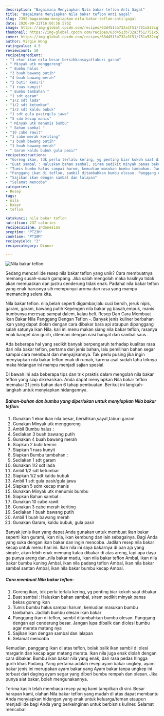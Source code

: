 ```yaml
---
description: "Bagaimana Menyiapkan Nila bakar teflon Anti Gagal"
title: "Bagaimana Menyiapkan Nila bakar teflon Anti Gagal"
slug: 2392-bagaimana-menyiapkan-nila-bakar-teflon-anti-gagal
date: 2020-09-22T16:00:56.575Z
image: https://img-global.cpcdn.com/recipes/63d4513b732a3f51/751x532cq70/nila-bakar-teflon-foto-resep-utama.jpg
thumbnail: https://img-global.cpcdn.com/recipes/63d4513b732a3f51/751x532cq70/nila-bakar-teflon-foto-resep-utama.jpg
cover: https://img-global.cpcdn.com/recipes/63d4513b732a3f51/751x532cq70/nila-bakar-teflon-foto-resep-utama.jpg
author: Virgie Wong
ratingvalue: 4.5
reviewcount: 10
recipeingredient:
- "1 ekor ikan nila besar bersihkansayattaburi garam"
- " Minyak utk menggoreng"
- " Bumbu halus "
- "3 buah bawang putih"
- "4 buah bawang merah"
- "2 butir kemiri"
- "1 ruas kunyit"
- " Bumbu tambahan "
- "1 sdt garam"
- "1/2 sdt lada"
- "1/2 sdt ketumbar"
- "1/2 sdt kaldu bubuk"
- "1 sdt gula pasirgula jawa"
- "5 sdm kecap manis"
- " Minyak utk menumis bumbu"
- " Bahan sambal "
- "10 cabe rawit"
- "3 cabe merah keriting"
- "1 buah bawang putih"
- "1 buah bawang merah"
- " Garam kaldu bubuk gula pasir"
recipeinstructions:
- "Goreng ikan, tdk perlu terlalu kering, yg penting biar kokoh saat dibakar"
- "Buat sambal : Haluskan bahan sambal, siram sedikit minyak panas bekas goreng ikan"
- "Tumis bumbu halus sampai harum, kemudian masukan bumbu tambahan. Jadilah bumbu olesan ikan bakar"
- "Panggang ikan di teflon, sambil ditambahkan bumbu olesan. Panggang dengan api cenderung besar. Jangan lupa dibalik dan diolesi bumbu agar merata matang nya"
- "Sajikan ikan dengan sambal dan lalapan"
- "Selamat mencoba"
categories:
- Resep
tags:
- nila
- bakar
- teflon

katakunci: nila bakar teflon 
nutrition: 237 calories
recipecuisine: Indonesian
preptime: "PT23M"
cooktime: "PT38M"
recipeyield: "2"
recipecategory: Dinner

---
```



![Nila bakar teflon](https://img-global.cpcdn.com/recipes/63d4513b732a3f51/751x532cq70/nila-bakar-teflon-foto-resep-utama.jpg)

Sedang mencari ide resep nila bakar teflon yang unik? Cara membuatnya memang susah-susah gampang. Jika salah mengolah maka hasilnya tidak akan memuaskan dan justru cenderung tidak enak. Padahal nila bakar teflon yang enak harusnya sih mempunyai aroma dan rasa yang mampu memancing selera kita.

Nila bakar teflon. nila,belah seperti digambar,lalu cuci bersih, jeruk nipis, garam, garam, bawang putih Kepengen nila bakar yg basah,empuk, manis bumbunya meresap sampai dalem, kalau beli. Resep Dan Cara Membuat Ikan Bakar Nila Panggang Dengan Teflon -. Banyak jenis kuliner berbahan ikan yang dapat diolah dengan cara dibakar bara api ataupun dipanggang salah satunya ikan Nila. kali ini menu makan siang nila bakar teflon, rasanya enak banget dan gurih, ditemani dengan nasi hangat dan sambal saus .

Ada beberapa hal yang sedikit banyak berpengaruh terhadap kualitas rasa dari nila bakar teflon, pertama dari jenis bahan, lalu pemilihan bahan segar sampai cara membuat dan menyajikannya. Tak perlu pusing jika ingin menyiapkan nila bakar teflon enak di rumah, karena asal sudah tahu triknya maka hidangan ini mampu menjadi sajian spesial.


Di bawah ini ada beberapa tips dan trik praktis dalam mengolah nila bakar teflon yang siap dikreasikan. Anda dapat menyiapkan Nila bakar teflon memakai 21 jenis bahan dan 6 tahap pembuatan. Berikut ini langkah-langkah untuk menyiapkan hidangannya.

<!--inarticleads1-->

##### Bahan-bahan dan bumbu yang diperlukan untuk menyiapkan Nila bakar teflon:

1. Gunakan 1 ekor ikan nila besar, bersihkan,sayat,taburi garam
1. Gunakan  Minyak utk menggoreng
1. Ambil  Bumbu halus :
1. Sediakan 3 buah bawang putih
1. Gunakan 4 buah bawang merah
1. Siapkan 2 butir kemiri
1. Siapkan 1 ruas kunyit
1. Siapkan  Bumbu tambahan :
1. Sediakan 1 sdt garam
1. Gunakan 1/2 sdt lada
1. Ambil 1/2 sdt ketumbar
1. Siapkan 1/2 sdt kaldu bubuk
1. Ambil 1 sdt gula pasir/gula jawa
1. Siapkan 5 sdm kecap manis
1. Gunakan  Minyak utk menumis bumbu
1. Siapkan  Bahan sambal :
1. Gunakan 10 cabe rawit
1. Gunakan 3 cabe merah keriting
1. Sediakan 1 buah bawang putih
1. Ambil 1 buah bawang merah
1. Gunakan  Garam, kaldu bubuk, gula pasir


Banyak jenis ikan yang dapat Anda gunakan untuk membuat ikan bakar seperti ikan gurami, ikan nila, ikan kembung dan lain sebagainya. Bagi Anda yang suka dengan ikan bakar dan ingin mencoba. Jadilah resep nila bakar kecap untuk menu hari ini. Ikan nila ini saya bakarnya di pan aja yang simple, akan lebih enak memang kalau dibakar di atas areng, tapi apa daya ga punya areng dan..nila bakar madu, ikan nila bakar teflon Ambal, ikan nila bakar bumbu kuning Ambal, ikan nila padang teflon Ambal, ikan nila bakar sambal santan Ambal, ikan nila bakar bumbu kecap Ambal. 

<!--inarticleads2-->

##### Cara membuat Nila bakar teflon:

1. Goreng ikan, tdk perlu terlalu kering, yg penting biar kokoh saat dibakar
1. Buat sambal : Haluskan bahan sambal, siram sedikit minyak panas bekas goreng ikan
1. Tumis bumbu halus sampai harum, kemudian masukan bumbu tambahan. Jadilah bumbu olesan ikan bakar
1. Panggang ikan di teflon, sambil ditambahkan bumbu olesan. Panggang dengan api cenderung besar. Jangan lupa dibalik dan diolesi bumbu agar merata matang nya
1. Sajikan ikan dengan sambal dan lalapan
1. Selamat mencoba


Kemudian, panggang ikan di atas teflon, bolak balik ikan sambil di olesi margarin dan kecap agar matang merata. Ikan nila juga enak diolah dengan cara dibakar. Bumbu ikan bakar nila yang enak, dari rasa pedas hingga gurih khas Padang. Yang pertama adalah resep ayam bakar ungkep, ayam bakar jenis ini merupakan ayam bakar yang Ayam bakar tanpa ungkep ini terbuat dari daging ayam segar yang diberi bumbu rempah dan olesan. Jika punya alat bakar, boleh mengunakannya. 

Terima kasih telah membaca resep yang kami tampilkan di sini. Besar harapan kami, olahan Nila bakar teflon yang mudah di atas dapat membantu Anda menyiapkan hidangan yang enak untuk keluarga/teman ataupun menjadi ide bagi Anda yang berkeinginan untuk berbisnis kuliner. Selamat mencoba!
